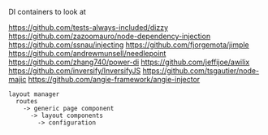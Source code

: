 DI containers to look at

https://github.com/tests-always-included/dizzy
https://github.com/zazoomauro/node-dependency-injection
https://github.com/ssnau/injecting
https://github.com/fjorgemota/jimple
https://github.com/andrewmunsell/needlepoint
https://github.com/zhang740/power-di
https://github.com/jeffijoe/awilix
https://github.com/inversify/InversifyJS
https://github.com/tsgautier/node-majic
https://github.com/angie-framework/angie-injector

```
layout manager
  routes
    -> generic page component
      -> layout components
        -> configuration
```

<!-- - bedpan theory
- rich people
- weed
- 1910 -->